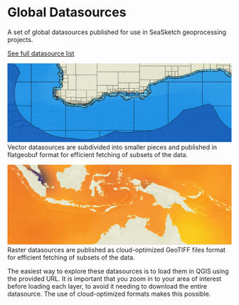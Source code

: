 # Global Datasources

A set of global datasources published for use in SeaSketch geoprocessing projects.

[See full datasource list](./DATASOURCES.md)

![cover image](./img/multi-layer-view.png)
Vector datasources are subdivided into smaller pieces and published in flatgeobuf format for efficient fetching of subsets of the data.

![cover image](./img/raster-view.png)
Raster datasources are published as cloud-optimized GeoTIFF files format for efficient fetching of subsets of the data.

The easiest way to explore these datasources is to load them in QGIS using the provided URL.  It is important that you zoom in to your area of interest before loading each layer, to avoid it needing to download the entire datasource.  The use of cloud-optimized formats makes this possible.